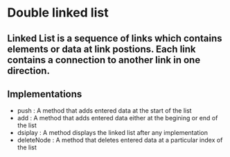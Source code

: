 # Double linked list

## Linked List is a sequence of links which contains elements or data at link postions. Each link contains a connection to another link in one direction.

## Implementations
- push : A method that adds entered data at the start of the list
- add : A method that adds entered data either at the begining or end of the list
- dsiplay : A method displays the linked list after any implementation
- deleteNode : A method that deletes entered data at a particular index of the list
